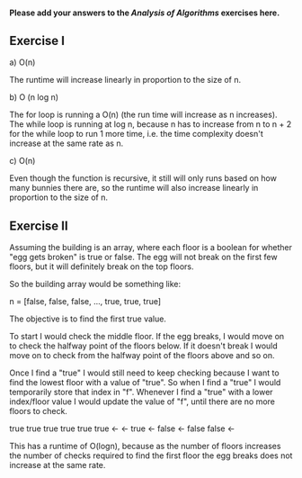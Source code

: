 #### Please add your answers to the ***Analysis of  Algorithms*** exercises here.

## Exercise I

a) O(n)

The runtime will increase linearly in proportion to the size of n.

b) O (n log n)

The for loop is running a O(n) (the run time will increase as n increases). The while loop is running at log n, because n has to increase from n to n + 2 for the while loop to run 1 more time, i.e. the time complexity doesn't increase at the same rate as n.

c) O(n)

Even though the function is recursive, it still will only runs based on how many bunnies there are, so the runtime will also increase linearly in proportion to the size of n.

## Exercise II

Assuming the building is an array, where each floor is a boolean for whether "egg gets broken" is true or false. The egg will not break on the first few floors, but it will definitely break on the top floors.

So the building array would be something like: 

n = [false, false, false, ..., true, true, true]

The objective is to find the first true value.

To start I would check the middle floor. If the egg breaks, I would move on to check the halfway point of the floors below. If it doesn't break I would move on to check from the halfway point of the floors above and so on.

Once I find a "true" I would still need to keep checking because I want to find the lowest floor with a value of "true". So when I find a "true" I would temporarily store that index in "f". Whenever I find a "true" with a lower index/floor value I would update the value of "f", until there are no more floors to check.

true
true
true
true
true
true    <-    <-
true                <-
false         <-
false
false   <-

This has a runtime of O(logn), because as the number of floors increases the number of checks required to find the first floor the egg breaks does not increase at the same rate.